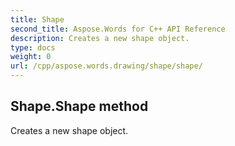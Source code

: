 ```yaml
---
title: Shape
second_title: Aspose.Words for C++ API Reference
description: Creates a new shape object. 
type: docs
weight: 0
url: /cpp/aspose.words.drawing/shape/shape/
---
```

## Shape.Shape method


Creates a new shape object. 

